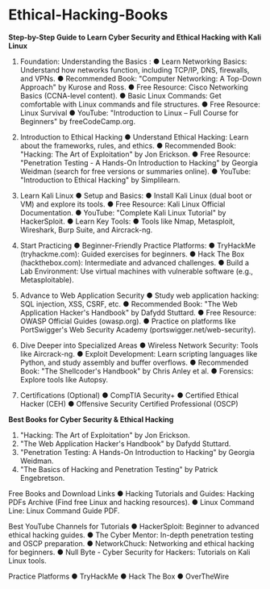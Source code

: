 # Ethical-Hacking-Books
**Step-by-Step Guide to Learn Cyber Security and Ethical Hacking with Kali Linux**

1. Foundation: Understanding the Basics :
 ● Learn Networking Basics: Understand how networks function, including TCP/IP, DNS, firewalls, and VPNs.
   ● Recommended Book: "Computer Networking: A Top-Down Approach" by Kurose and Ross.
   ● Free Resource: Cisco Networking Basics (CCNA-level content).
● Basic Linux Commands: Get comfortable with Linux commands and file structures.
   ● Free Resource: Linux Survival
   ● YouTube: "Introduction to Linux – Full Course for Beginners" by freeCodeCamp.org.

2. Introduction to Ethical Hacking
● Understand Ethical Hacking: Learn about the frameworks, rules, and ethics.
   ● Recommended Book: "Hacking: The Art of Exploitation" by Jon Erickson.
   ● Free Resource: "Penetration Testing - A Hands-On Introduction to Hacking" by Georgia Weidman (search for free versions or summaries online).
   ● YouTube: "Introduction to Ethical Hacking" by Simplilearn.

3. Learn Kali Linux
● Setup and Basics:
   ● Install Kali Linux (dual boot or VM) and explore its tools.
   ● Free Resource: Kali Linux Official Documentation.
   ● YouTube: "Complete Kali Linux Tutorial" by HackerSploit.
● Learn Key Tools:
   ● Tools like Nmap, Metasploit, Wireshark, Burp Suite, and Aircrack-ng.

4. Start Practicing
● Beginner-Friendly Practice Platforms:
   ● TryHackMe (tryhackme.com): Guided exercises for beginners.
   ● Hack The Box (hackthebox.com): Intermediate and advanced challenges.
● Build a Lab Environment: Use virtual machines with vulnerable software (e.g., Metasploitable).

5. Advance to Web Application Security
● Study web application hacking: SQL injection, XSS, CSRF, etc.
   ● Recommended Book: "The Web Application Hacker's Handbook" by Dafydd Stuttard.
   ● Free Resource: OWASP Official Guides (owasp.org).
● Practice on platforms like PortSwigger's Web Security Academy (portswigger.net/web-security).
6. Dive Deeper into Specialized Areas
● Wireless Network Security: Tools like Aircrack-ng.
● Exploit Development: Learn scripting languages like Python, and study assembly and buffer overflows.
   ● Recommended Book: "The Shellcoder's Handbook" by Chris Anley et al.
● Forensics: Explore tools like Autopsy.
7. Certifications (Optional)
● CompTIA Security+
● Certified Ethical Hacker (CEH)
● Offensive Security Certified Professional (OSCP)

**Best Books for Cyber Security & Ethical Hacking**
1. "Hacking: The Art of Exploitation" by Jon Erickson.
2. "The Web Application Hacker's Handbook" by Dafydd Stuttard.
3. "Penetration Testing: A Hands-On Introduction to Hacking" by Georgia Weidman.
4. "The Basics of Hacking and Penetration Testing" by Patrick Engebretson.

Free Books and Download Links
● Hacking Tutorials and Guides: Hacking PDFs Archive (Find free Linux and hacking resources).
● Linux Command Line: Linux Command Guide PDF.

Best YouTube Channels for Tutorials
● HackerSploit: Beginner to advanced ethical hacking guides.
● The Cyber Mentor: In-depth penetration testing and OSCP preparation.
● NetworkChuck: Networking and ethical hacking for beginners.
●  Null Byte - Cyber Security for Hackers: Tutorials on Kali Linux tools.

Practice Platforms
● TryHackMe
● Hack The Box
● OverTheWire
